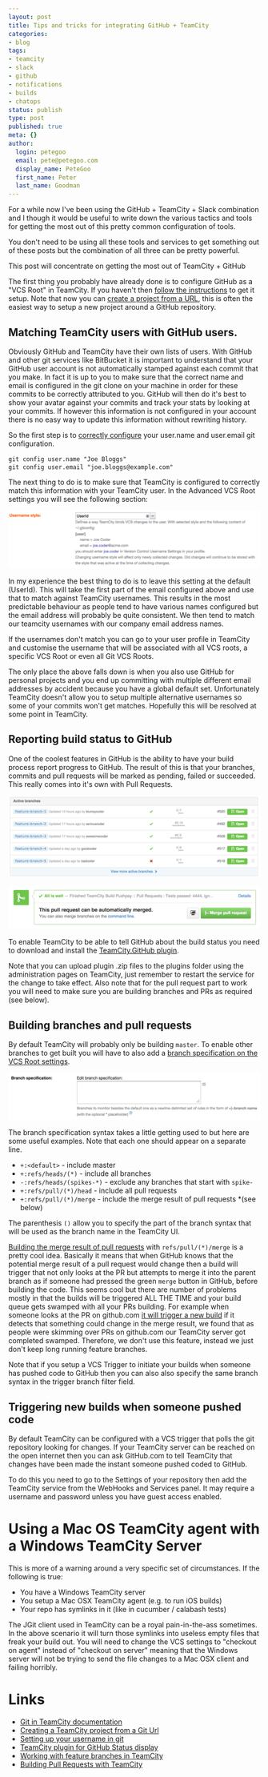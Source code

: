```yaml
---
layout: post
title: Tips and tricks for integrating GitHub + TeamCity
categories:
- blog
tags:
- teamcity
- slack
- github
- notifications
- builds
- chatops
status: publish
type: post
published: true
meta: {}
author:
  login: petegoo
  email: pete@petegoo.com
  display_name: PeteGoo
  first_name: Peter
  last_name: Goodman
---
```


For a while now I've been using the GitHub + TeamCity + Slack combination and I though it would be useful to write down the various tactics and tools for getting the most out of this pretty common configuration of tools.

You don't need to be using all these tools and services to get something out of these posts but the combination of all three can be pretty powerful.

This post will concentrate on getting the most out of TeamCity + GitHub

The first thing you probably have already done is to configure GitHub as a "VCS Root" in TeamCity. If you haven't then [follow the instructions](https://confluence.jetbrains.com/display/TCD8/Git+%28JetBrains%29) to get it setup. Note that now you can [create a project from a URL](https://www.youtube.com/watch?v=_FzdCC9imDs), this is often the easiest way to setup a new project around a GitHub repository.

## Matching TeamCity users with GitHub users.
Obviously GitHub and TeamCity have their own lists of users. With GitHub and other git services like BitBucket it is important to understand that your GitHub user account is not automatically stamped against each commit that you make. In fact it is up to you to make sure that the correct name and email is configured in the git clone on your machine in order for these commits to be correctly attributed to you. GitHub will then do it's best to show your avatar against your commits and track your stats by looking at your commits. If however this information is not configured in your account there is no easy way to update this information without rewriting history. 

So the first step is to [correctly configure](https://help.github.com/articles/setting-your-username-in-git/) your user.name and user.email git configuration.

    git config user.name "Joe Bloggs"
    git config user.email "joe.bloggs@example.com"

The next thing to do is to make sure that TeamCity is configured to correctly match this information with your TeamCity user. In the Advanced VCS Root settings you will see the following section:

![Username style settings in VCS Roots](/images/2015/03/teamcity.usernamestyle.png)

In my experience the best thing to do is to leave this setting at the default (UserId). This will take the first part of the email configured above and use that to match against TeamCity usernames. This results in the most predictable behaviour as people tend to have various names configured but the email address will probably be quite consistent. We then tend to match our teamcity usernames with our company email address names.

If the usernames don't match you can go to your user profile in TeamCity and customise the username that will be associated with all VCS roots, a specific VCS Root or even all Git VCS Roots.

The only place the above falls down is when you also use GitHub for personal projects and you end up committing with multiple different email addresses by accident because you have a global default set. Unfortunately TeamCity doesn't allow you to setup multiple alternative usernames so some of your commits won't get matches. Hopefully this will be resolved at some point in TeamCity.

## Reporting build status to GitHub 

One of the coolest features in GitHub is the ability to have your build process report progress to GitHub. The result of this is that your branches, commits and pull requests will be marked as pending, failed or succeeded. This really comes into it's own with Pull Requests.

![Branches view with build status](/images/2015/03/branches-with-status.png)

![Pull Request view with build status](/images/2015/03/pr-with-build-status.png)

To enable TeamCity to be able to tell GitHub about the build status you need to download and install the [TeamCity.GitHub plugin](https://github.com/jonnyzzz/TeamCity.GitHub). 

Note that you can upload plugin .zip files to the plugins folder using the administration pages on TeamCity, just remember to restart the service for the change to take effect. Also note that for the pull request part to work you will need to make sure you are building branches and PRs as required (see below).

## Building branches and pull requests

By default TeamCity will probably only be building `master`. To enable other branches to get built you will have to also add a [branch specification on the VCS Root settings](https://confluence.jetbrains.com/display/TCD8/Working+with+Feature+Branches#WorkingwithFeatureBranches-Configuringbranches).

![Branch specification](/images/2015/03/branch-specification.png)

The branch specification syntax takes a little getting used to but here are some useful examples. Note that each one should appear on a separate line.

* `+:<default>` - include master
* `+:refs/heads/(*)` - include all branches
* `-:refs/heads/(spikes-*)` - exclude any branches that start with `spike-`
* `+:refs/pull/(*)/head` - include all pull requests
* `+:refs/pull/(*)/merge` - include the merge result of pull requests *(see below)

The parenthesis `()` allow you to specify the part of the branch syntax that will be used as the branch name in the TeamCity UI.

[Building the merge result of pull requests](http://blog.jetbrains.com/teamcity/2013/02/automatically-building-pull-requests-from-github-with-teamcity/) with `refs/pull/(*)/merge` is a pretty cool idea. Basically it means that when GitHub knows that the potential merge result of a pull request would change then a build will trigger that not only looks at the PR but attempts to merge it into the parent branch as if someone had pressed the green `merge` button in GitHub, before building the code. This seems cool but there are number of problems mostly in that the builds will be triggered ALL THE TIME and your build queue gets swamped with all your PRs building. For example when someone looks at the PR on github.com [it will trigger a new build](https://twitter.com/bradwilson/status/574702084370509824) if it detects that something could change in the merge result, we found that as people were skimming over PRs on github.com our TeamCity server got completed swamped. Therefore, we don't use this feature, instead we just don't keep long running feature branches.

Note that if you setup a VCS Trigger to initiate your builds when someone has pushed code to GitHub then you can also also specify the same branch syntax in the trigger branch filter field.

## Triggering new builds when someone pushed code

By default TeamCity can be configured with a VCS trigger that polls the git repository looking for changes. If your TeamCity server can be reached on the open internet then you can ask GitHub.com to tell TeamCity that changes have been made the instant someone pushed coded to GitHub.

To do this you need to go to the Settings of your repository then add the TeamCity service from the WebHooks and Services panel. It may require a username and password unless you have guest access enabled.

# Using a Mac OS TeamCity agent with a Windows TeamCity Server

This is more of a warning around a very specific set of circumstances. If the following is true:

- You have a Windows TeamCity server
- You setup a Mac OSX TeamCity agent (e.g. to run iOS builds)
- Your repo has symlinks in it (like in cucumber / calabash tests)

The JGit client used in TeamCity can be a royal pain-in-the-ass sometimes. In the above scenario it will turn those symlinks into useless empty files that freak your build out. You will need to change the VCS settings to "checkout on agent" instead of "checkout on server" meaning that the Windows server will not be trying to send the file changes to a Mac OSX client and failing horribly.


# Links

- [Git in TeamCity documentation](https://confluence.jetbrains.com/display/TCD8/Git+%28JetBrains%29)
- [Creating a TeamCity project from a Git Url](https://www.youtube.com/watch?v=_FzdCC9imDs)
- [Setting up your username in git](https://help.github.com/articles/setting-your-username-in-git/)
- [TeamCity plugin for GitHub Status display](https://github.com/jonnyzzz/TeamCity.GitHub)
- [Working with feature branches in TeamCity](https://confluence.jetbrains.com/display/TCD8/Working+with+Feature+Branches#WorkingwithFeatureBranches-Configuringbranches)
- [Building Pull Requests with TeamCity](http://blog.jetbrains.com/teamcity/2013/02/automatically-building-pull-requests-from-github-with-teamcity/)






